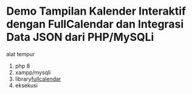 <h1>Demo Tampilan Kalender Interaktif dengan FullCalendar dan Integrasi Data JSON dari PHP/MySQLi</h1>

alat tempur
<ol>
  <li>php 8</li>
  <li>xampp/mysqli</li>
  <li>library<a href="https://fullcalendar.io/demos">fullcalendar</a></li>
  <li>eksekusi</li>
</ol>

